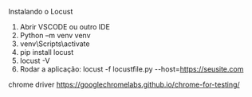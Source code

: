 Instalando o Locust

1. Abrir VSCODE ou outro IDE
2. Python –m venv venv
3. venv\Scripts\activate
4. pip install locust
5. locust -V
6. Rodar a aplicação: locust -f locustfile.py --host=https://seusite.com

chrome driver
https://googlechromelabs.github.io/chrome-for-testing/

